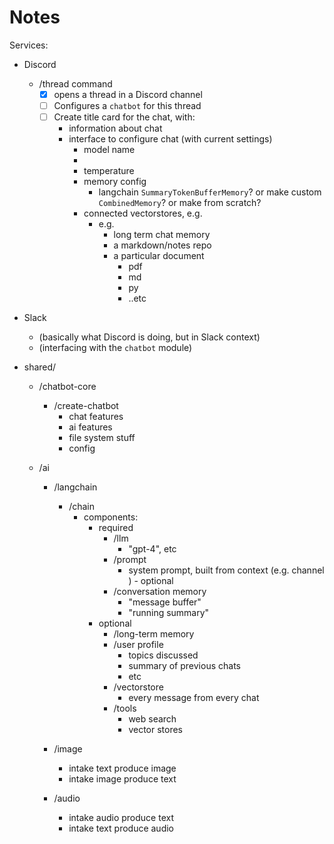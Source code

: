 # Notes

Services: 
- Discord
  - /thread command
    - [X] opens a thread in a Discord channel
    - [ ] Configures a `chatbot` for this thread
    - [ ] Create title card for the chat, with:
      - information about chat 
      - interface to configure chat (with current settings)
        - model name
        - 
        - temperature
        - memory config
          - langchain `SummaryTokenBufferMemory`? or make custom `CombinedMemory`? or make from scratch?
        - connected vectorstores, e.g. 
          - e.g.
            - long term chat memory
            - a markdown/notes repo
            - a particular document
              - pdf
              - md
              - py
              - ..etc
- Slack
  - (basically what Discord is doing, but in Slack context)
  - (interfacing with the `chatbot` module)
  
- shared/
  - /chatbot-core
    - /create-chatbot
      - chat features
      - ai features
      - file system stuff
      - config 
     
  - /ai
    - /langchain
      - /chain
        - components:
          - required
            - /llm
                - "gpt-4", etc
            - /prompt
                - system prompt, built from context (e.g. channel )          - optional
            - /conversation memory 
                - "message buffer"
                - "running summary"
          - optional
              - /long-term memory
              - /user profile 
                - topics discussed
                - summary of previous chats
                - etc
              - /vectorstore
                - every message from every chat
            - /tools
              - web search
              - vector stores

    - /image
      - intake text produce image
      - intake image produce text
    - /audio
      - intake audio produce text
      - intake text produce audio